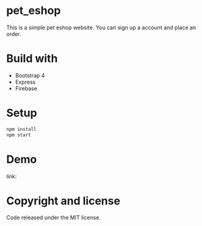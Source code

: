 # pet_eshop
This is a simple pet eshop website. You can sign up a account and place an order.

# Build with
* Bootstrap 4
* Express
* Firebase

# Setup
```bash
npm install 
npm start
```
# Demo
link: 

# Copyright and license
Code released under the MIT license.
